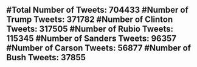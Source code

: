 #Total Number of Tweets: 704433 
#Number of Trump Tweets: 371782
#Number of Clinton Tweets: 317505
#Number of Rubio Tweets: 115345
#Number of Sanders Tweets: 96357
#Number of Carson Tweets: 56877
#Number of Bush Tweets: 37855
---
